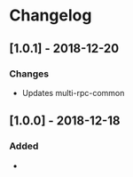 # Changelog

## [1.0.1] - 2018-12-20
### Changes

- Updates multi-rpc-common
## [1.0.0] - 2018-12-18
### Added
- 